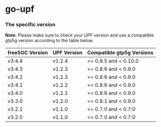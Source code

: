 # go-upf
### The specific version
**Note:** Please make sure to check your UPF version and use a compatible gtp5g version according to the table below.

|free5GC Version| UPF Version | Compatible gtp5g Versions |
|-----------------|-----------------|--------------------------|
|v3.4.4| v1.2.4 | >= 0.9.5 and < 0.10.0 |
|v3.4.3| v1.2.3 | >= 0.8.6 and < 0.9.0 |
|v3.4.2| v1.2.3 | >= 0.8.6 and < 0.9.0 |
|v3.4.1| v1.2.2 | >= 0.8.6 and < 0.9.0 |
|v3.4.0| v1.2.1 | >= 0.8.6 and < 0.9.0 |
|v3.3.0| v1.2.0 | >= 0.8.1 and < 0.9.0 |
|v3.2.1| v1.1.0 | >= 0.7.0 and < 0.7.0 |
|v3.2.0| v1.1.0 | >= 0.7.0 and < 0.7.0 |
